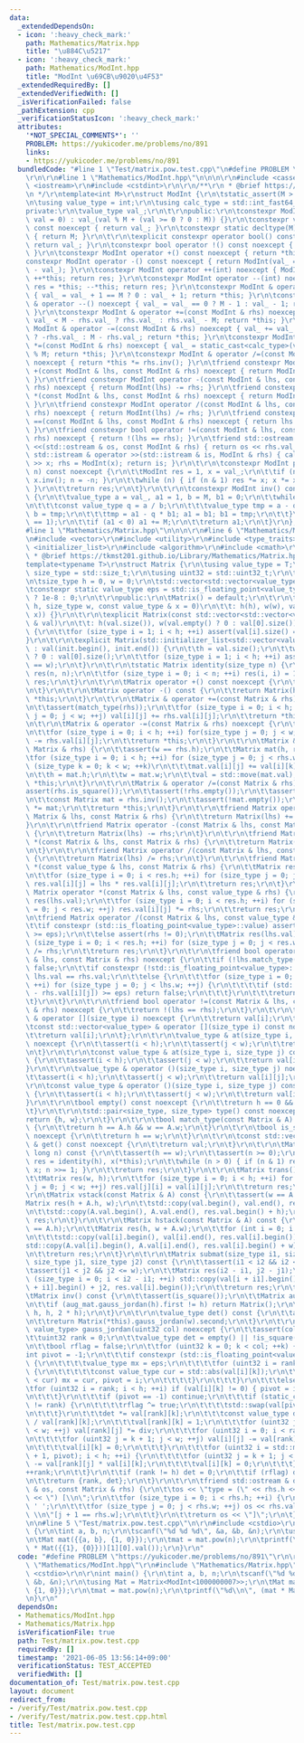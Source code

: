 ```yaml
---
data:
  _extendedDependsOn:
  - icon: ':heavy_check_mark:'
    path: Mathematics/Matrix.hpp
    title: "\u884C\u5217"
  - icon: ':heavy_check_mark:'
    path: Mathematics/ModInt.hpp
    title: "ModInt \u69CB\u9020\u4F53"
  _extendedRequiredBy: []
  _extendedVerifiedWith: []
  _isVerificationFailed: false
  _pathExtension: cpp
  _verificationStatusIcon: ':heavy_check_mark:'
  attributes:
    '*NOT_SPECIAL_COMMENTS*': ''
    PROBLEM: https://yukicoder.me/problems/no/891
    links:
    - https://yukicoder.me/problems/no/891
  bundledCode: "#line 1 \"Test/matrix.pow.test.cpp\"\n#define PROBLEM \"https://yukicoder.me/problems/no/891\"\
    \r\n\r\n#line 1 \"Mathematics/ModInt.hpp\"\n\n\n\r\n#include <cassert>\r\n#include\
    \ <iostream>\r\n#include <cstdint>\r\n\r\n/**\r\n * @brief https://tkmst201.github.io/Library/Mathematics/ModInt.hpp\r\
    \n */\r\ntemplate<int M>\r\nstruct ModInt {\r\n\tstatic_assert(M > 0);\r\n\t\r\
    \n\tusing value_type = int;\r\n\tusing calc_type = std::int_fast64_t;\r\n\t\r\n\
    private:\r\n\tvalue_type val_;\r\n\t\r\npublic:\r\n\tconstexpr ModInt(calc_type\
    \ val = 0) : val_(val % M + (val >= 0 ? 0 : M)) {}\r\n\tconstexpr value_type val()\
    \ const noexcept { return val_; }\r\n\tconstexpr static decltype(M) mod() noexcept\
    \ { return M; }\r\n\t\r\n\texplicit constexpr operator bool() const noexcept {\
    \ return val_; }\r\n\tconstexpr bool operator !() const noexcept { return !static_cast<bool>(*this);\
    \ }\r\n\tconstexpr ModInt operator +() const noexcept { return *this; }\r\n\t\
    constexpr ModInt operator -() const noexcept { return ModInt(val_ == 0 ? 0 : M\
    \ - val_); }\r\n\tconstexpr ModInt operator ++(int) noexcept { ModInt res = *this;\
    \ ++*this; return res; }\r\n\tconstexpr ModInt operator --(int) noexcept { ModInt\
    \ res = *this; --*this; return res; }\r\n\tconstexpr ModInt & operator ++() noexcept\
    \ { val_ = val_ + 1 == M ? 0 : val_ + 1; return *this; }\r\n\tconstexpr ModInt\
    \ & operator --() noexcept { val_ = val_ == 0 ? M - 1 : val_ - 1; return *this;\
    \ }\r\n\tconstexpr ModInt & operator +=(const ModInt & rhs) noexcept { val_ +=\
    \ val_ < M - rhs.val_ ? rhs.val_ : rhs.val_ - M; return *this; }\r\n\tconstexpr\
    \ ModInt & operator -=(const ModInt & rhs) noexcept { val_ += val_ >= rhs.val_\
    \ ? -rhs.val_ : M - rhs.val_; return *this; }\r\n\tconstexpr ModInt & operator\
    \ *=(const ModInt & rhs) noexcept { val_ = static_cast<calc_type>(val_) * rhs.val_\
    \ % M; return *this; }\r\n\tconstexpr ModInt & operator /=(const ModInt & rhs)\
    \ noexcept { return *this *= rhs.inv(); }\r\n\tfriend constexpr ModInt operator\
    \ +(const ModInt & lhs, const ModInt & rhs) noexcept { return ModInt(lhs) += rhs;\
    \ }\r\n\tfriend constexpr ModInt operator -(const ModInt & lhs, const ModInt &\
    \ rhs) noexcept { return ModInt(lhs) -= rhs; }\r\n\tfriend constexpr ModInt operator\
    \ *(const ModInt & lhs, const ModInt & rhs) noexcept { return ModInt(lhs) *= rhs;\
    \ }\r\n\tfriend constexpr ModInt operator /(const ModInt & lhs, const ModInt &\
    \ rhs) noexcept { return ModInt(lhs) /= rhs; }\r\n\tfriend constexpr bool operator\
    \ ==(const ModInt & lhs, const ModInt & rhs) noexcept { return lhs.val_ == rhs.val_;\
    \ }\r\n\tfriend constexpr bool operator !=(const ModInt & lhs, const ModInt &\
    \ rhs) noexcept { return !(lhs == rhs); }\r\n\tfriend std::ostream & operator\
    \ <<(std::ostream & os, const ModInt & rhs) { return os << rhs.val_; }\r\n\tfriend\
    \ std::istream & operator >>(std::istream & is, ModInt & rhs) { calc_type x; is\
    \ >> x; rhs = ModInt(x); return is; }\r\n\t\r\n\tconstexpr ModInt pow(calc_type\
    \ n) const noexcept {\r\n\t\tModInt res = 1, x = val_;\r\n\t\tif (n < 0) { x =\
    \ x.inv(); n = -n; }\r\n\t\twhile (n) { if (n & 1) res *= x; x *= x; n >>= 1;\
    \ }\r\n\t\treturn res;\r\n\t}\r\n\t\r\n\tconstexpr ModInt inv() const noexcept\
    \ {\r\n\t\tvalue_type a = val_, a1 = 1, b = M, b1 = 0;\r\n\t\twhile (b > 0) {\r\
    \n\t\t\tconst value_type q = a / b;\r\n\t\t\tvalue_type tmp = a - q * b; a = b;\
    \ b = tmp;\r\n\t\t\ttmp = a1 - q * b1; a1 = b1; b1 = tmp;\r\n\t\t}\r\n\t\tassert(a\
    \ == 1);\r\n\t\tif (a1 < 0) a1 += M;\r\n\t\treturn a1;\r\n\t}\r\n};\r\n\r\n\n\
    #line 1 \"Mathematics/Matrix.hpp\"\n\n\n\r\n#line 6 \"Mathematics/Matrix.hpp\"\
    \n#include <vector>\r\n#include <utility>\r\n#include <type_traits>\r\n#include\
    \ <initializer_list>\r\n#include <algorithm>\r\n#include <cmath>\r\n\r\n/**\r\n\
    \ * @brief https://tkmst201.github.io/Library/Mathematics/Matrix.hpp\r\n */\r\n\
    template<typename T>\r\nstruct Matrix {\r\n\tusing value_type = T;\r\n\tusing\
    \ size_type = std::size_t;\r\n\tusing uint32 = std::uint32_t;\r\n\t\r\nprivate:\r\
    \n\tsize_type h = 0, w = 0;\r\n\tstd::vector<std::vector<value_type>> val;\r\n\
    \tconstexpr static value_type eps = std::is_floating_point<value_type>::value\
    \ ? 1e-8 : 0;\r\n\t\r\npublic:\r\n\tMatrix() = default;\r\n\t\r\n\tMatrix(size_type\
    \ h, size_type w, const value_type & x = 0)\r\n\t\t: h(h), w(w), val(h, std::vector<value_type>(w,\
    \ x)) {}\r\n\t\r\n\texplicit Matrix(const std::vector<std::vector<value_type>>\
    \ & val)\r\n\t\t: h(val.size()), w(val.empty() ? 0 : val[0].size()), val(val)\
    \ {\r\n\t\tfor (size_type i = 1; i < h; ++i) assert(val[i].size() == w);\r\n\t\
    }\r\n\t\r\n\texplicit Matrix(std::initializer_list<std::vector<value_type>> init)\
    \ : val(init.begin(), init.end()) {\r\n\t\th = val.size();\r\n\t\tw = val.empty()\
    \ ? 0 : val[0].size();\r\n\t\tfor (size_type i = 1; i < h; ++i) assert(val[i].size()\
    \ == w);\r\n\t}\r\n\t\r\n\tstatic Matrix identity(size_type n) {\r\n\t\tMatrix\
    \ res(n, n);\r\n\t\tfor (size_type i = 0; i < n; ++i) res(i, i) = 1;\r\n\t\treturn\
    \ res;\r\n\t}\r\n\t\r\n\tMatrix operator +() const noexcept {\r\n\t\treturn *this;\r\
    \n\t}\r\n\t\r\n\tMatrix operator -() const {\r\n\t\treturn Matrix(h, w, 0) -=\
    \ *this;\r\n\t}\r\n\t\r\n\tMatrix & operator +=(const Matrix & rhs) noexcept {\r\
    \n\t\tassert(match_type(rhs));\r\n\t\tfor (size_type i = 0; i < h; ++i) for (size_type\
    \ j = 0; j < w; ++j) val[i][j] += rhs.val[i][j];\r\n\t\treturn *this;\r\n\t}\r\
    \n\t\r\n\tMatrix & operator -=(const Matrix & rhs) noexcept {\r\n\t\tassert(match_type(rhs));\r\
    \n\t\tfor (size_type i = 0; i < h; ++i) for(size_type j = 0; j < w; ++j) val[i][j]\
    \ -= rhs.val[i][j];\r\n\t\treturn *this;\r\n\t}\r\n\t\r\n\tMatrix & operator *=(const\
    \ Matrix & rhs) {\r\n\t\tassert(w == rhs.h);\r\n\t\tMatrix mat(h, rhs.w);\r\n\t\
    \tfor (size_type i = 0; i < h; ++i) for (size_type j = 0; j < rhs.w; ++j) for\
    \ (size_type k = 0; k < w; ++k)\r\n\t\t\tmat.val[i][j] += val[i][k] * rhs.val[k][j];\r\
    \n\t\th = mat.h;\r\n\t\tw = mat.w;\r\n\t\tval = std::move(mat.val);\r\n\t\treturn\
    \ *this;\r\n\t}\r\n\t\r\n\tMatrix & operator /=(const Matrix & rhs) {\r\n\t\t\
    assert(rhs.is_square());\r\n\t\tassert(!rhs.empty());\r\n\t\tassert(w == rhs.h);\r\
    \n\t\tconst Matrix mat = rhs.inv();\r\n\t\tassert(!mat.empty());\r\n\t\t*this\
    \ *= mat;\r\n\t\treturn *this;\r\n\t}\r\n\t\r\n\tfriend Matrix operator +(const\
    \ Matrix & lhs, const Matrix & rhs) {\r\n\t\treturn Matrix(lhs) += rhs;\r\n\t\
    }\r\n\t\r\n\tfriend Matrix operator -(const Matrix & lhs, const Matrix & rhs)\
    \ {\r\n\t\treturn Matrix(lhs) -= rhs;\r\n\t}\r\n\t\r\n\tfriend Matrix operator\
    \ *(const Matrix & lhs, const Matrix & rhs) {\r\n\t\treturn Matrix(lhs) *= rhs;\r\
    \n\t}\r\n\t\r\n\tfriend Matrix operator /(const Matrix & lhs, const Matrix & rhs)\
    \ {\r\n\t\treturn Matrix(lhs) /= rhs;\r\n\t}\r\n\t\r\n\tfriend Matrix operator\
    \ *(const value_type & lhs, const Matrix & rhs) {\r\n\t\tMatrix res(rhs.val);\r\
    \n\t\tfor (size_type i = 0; i < res.h; ++i) for (size_type j = 0; j < res.w; ++j)\
    \ res.val[i][j] = lhs * res.val[i][j];\r\n\t\treturn res;\r\n\t}\r\n\t\r\n\tfriend\
    \ Matrix operator *(const Matrix & lhs, const value_type & rhs) {\r\n\t\tMatrix\
    \ res(lhs.val);\r\n\t\tfor (size_type i = 0; i < res.h; ++i) for (size_type j\
    \ = 0; j < res.w; ++j) res.val[i][j] *= rhs;\r\n\t\treturn res;\r\n\t}\r\n\t\r\
    \n\tfriend Matrix operator /(const Matrix & lhs, const value_type & rhs) {\r\n\
    \t\tif constexpr (std::is_floating_point<value_type>::value) assert(std::abs(rhs)\
    \ >= eps);\r\n\t\telse assert(rhs != 0);\r\n\t\tMatrix res(lhs.val);\r\n\t\tfor\
    \ (size_type i = 0; i < res.h; ++i) for (size_type j = 0; j < res.w; ++j) res.val[i][j]\
    \ /= rhs;\r\n\t\treturn res;\r\n\t}\r\n\t\r\n\tfriend bool operator ==(const Matrix\
    \ & lhs, const Matrix & rhs) noexcept {\r\n\t\tif (!lhs.match_type(rhs)) return\
    \ false;\r\n\t\tif constexpr (!std::is_floating_point<value_type>::value) return\
    \ lhs.val == rhs.val;\r\n\t\telse {\r\n\t\t\tfor (size_type i = 0; i < lhs.h;\
    \ ++i) for (size_type j = 0; j < lhs.w; ++j) {\r\n\t\t\t\tif (std::abs(lhs.val[i][j]\
    \ - rhs.val[i][j]) >= eps) return false;\r\n\t\t\t}\r\n\t\t\treturn true;\r\n\t\
    \t}\r\n\t}\r\n\t\r\n\tfriend bool operator !=(const Matrix & lhs, const Matrix\
    \ & rhs) noexcept {\r\n\t\treturn !(lhs == rhs);\r\n\t}\r\n\t\r\n\tstd::vector<value_type>\
    \ & operator [](size_type i) noexcept {\r\n\t\treturn val[i];\r\n\t}\r\n\t\r\n\
    \tconst std::vector<value_type> & operator [](size_type i) const noexcept {\r\n\
    \t\treturn val[i];\r\n\t};\r\n\t\r\n\tvalue_type & at(size_type i, size_type j)\
    \ noexcept {\r\n\t\tassert(i < h);\r\n\t\tassert(j < w);\r\n\t\treturn val[i][j];\r\
    \n\t}\r\n\t\r\n\tconst value_type & at(size_type i, size_type j) const noexcept\
    \ {\r\n\t\tassert(i < h);\r\n\t\tassert(j < w);\r\n\t\treturn val[i][j];\r\n\t\
    }\r\n\t\r\n\tvalue_type & operator ()(size_type i, size_type j) noexcept {\r\n\
    \t\tassert(i < h);\r\n\t\tassert(j < w);\r\n\t\treturn val[i][j];\r\n\t};\r\n\t\
    \r\n\tconst value_type & operator ()(size_type i, size_type j) const noexcept\
    \ {\r\n\t\tassert(i < h);\r\n\t\tassert(j < w);\r\n\t\treturn val[i][j];\r\n\t\
    }\r\n\t\r\n\tbool empty() const noexcept {\r\n\t\treturn h == 0 && w == 0;\r\n\
    \t}\r\n\t\r\n\tstd::pair<size_type, size_type> type() const noexcept {\r\n\t\t\
    return {h, w};\r\n\t}\r\n\t\r\n\tbool match_type(const Matrix & A) const noexcept\
    \ {\r\n\t\treturn h == A.h && w == A.w;\r\n\t}\r\n\t\r\n\tbool is_square() const\
    \ noexcept {\r\n\t\treturn h == w;\r\n\t}\r\n\t\r\n\tconst std::vector<std::vector<value_type>>\
    \ & get() const noexcept {\r\n\t\treturn val;\r\n\t}\r\n\t\r\n\tMatrix pow(long\
    \ long n) const {\r\n\t\tassert(h == w);\r\n\t\tassert(n >= 0);\r\n\t\tMatrix\
    \ res = identity(h), x(*this);\r\n\t\twhile (n > 0) { if (n & 1) res *= x; x *=\
    \ x; n >>= 1; }\r\n\t\treturn res;\r\n\t}\r\n\t\r\n\tMatrix trans() const {\r\n\
    \t\tMatrix res(w, h);\r\n\t\tfor (size_type i = 0; i < h; ++i) for (size_type\
    \ j = 0; j < w; ++j) res.val[j][i] = val[i][j];\r\n\t\treturn res;\r\n\t}\r\n\t\
    \r\n\tMatrix vstack(const Matrix & A) const {\r\n\t\tassert(w == A.w);\r\n\t\t\
    Matrix res(h + A.h, w);\r\n\t\tstd::copy(val.begin(), val.end(), res.val.begin());\r\
    \n\t\tstd::copy(A.val.begin(), A.val.end(), res.val.begin() + h);\r\n\t\treturn\
    \ res;\r\n\t}\r\n\t\r\n\tMatrix hstack(const Matrix & A) const {\r\n\t\tassert(h\
    \ == A.h);\r\n\t\tMatrix res(h, w + A.w);\r\n\t\tfor (int i = 0; i < h; ++i) {\r\
    \n\t\t\tstd::copy(val[i].begin(), val[i].end(), res.val[i].begin());\r\n\t\t\t\
    std::copy(A.val[i].begin(), A.val[i].end(), res.val[i].begin() + w);\r\n\t\t}\r\
    \n\t\treturn res;\r\n\t}\r\n\t\r\n\tMatrix submat(size_type i1, size_type i2,\
    \ size_type j1, size_type j2) const {\r\n\t\tassert(i1 < i2 && i2 <= h);\r\n\t\
    \tassert(j1 < j2 && j2 <= w);\r\n\t\tMatrix res(i2 - i1, j2 - j1);\r\n\t\tfor\
    \ (size_type i = 0; i < i2 - i1; ++i) std::copy(val[i + i1].begin() + j1, val[i\
    \ + i1].begin() + j2, res.val[i].begin());\r\n\t\treturn res;\r\n\t}\r\n\t\r\n\
    \tMatrix inv() const {\r\n\t\tassert(is_square());\r\n\t\tMatrix aug_mat = this->hstack(identity(h));\r\
    \n\t\tif (aug_mat.gauss_jordan(h).first != h) return Matrix();\r\n\t\treturn aug_mat.submat(0,\
    \ h, h, 2 * h);\r\n\t}\r\n\t\r\n\tvalue_type det() const {\r\n\t\tassert(is_square());\r\
    \n\t\treturn Matrix(*this).gauss_jordan(w).second;\r\n\t}\r\n\t\r\n\tstd::pair<uint32,\
    \ value_type> gauss_jordan(uint32 col) noexcept {\r\n\t\tassert(col <= w);\r\n\
    \t\tuint32 rank = 0;\r\n\t\tvalue_type det = empty() || !is_square() ? 0 : 1;\r\
    \n\t\tbool rflag = false;\r\n\t\tfor (uint32 k = 0; k < col; ++k) {\r\n\t\t\t\
    int pivot = -1;\r\n\t\t\tif constexpr (std::is_floating_point<value_type>::value)\
    \ {\r\n\t\t\t\tvalue_type mx = eps;\r\n\t\t\t\tfor (uint32 i = rank; i < h; ++i)\
    \ {\r\n\t\t\t\t\tconst value_type cur = std::abs(val[i][k]);\r\n\t\t\t\t\tif (mx\
    \ < cur) mx = cur, pivot = i;\r\n\t\t\t\t}\r\n\t\t\t}\r\n\t\t\telse {\r\n\t\t\t\
    \tfor (uint32 i = rank; i < h; ++i) if (val[i][k] != 0) { pivot = i; break; }\r\
    \n\t\t\t}\r\n\t\t\tif (pivot == -1) continue;\r\n\t\t\tif (static_cast<uint32>(pivot)\
    \ != rank) {\r\n\t\t\t\trflag ^= true;\r\n\t\t\t\tstd::swap(val[pivot], val[rank]);\r\
    \n\t\t\t}\r\n\t\t\tdet *= val[rank][k];\r\n\t\t\tconst value_type div = static_cast<value_type>(1)\
    \ / val[rank][k];\r\n\t\t\tval[rank][k] = 1;\r\n\t\t\tfor (uint32 j = k + 1; j\
    \ < w; ++j) val[rank][j] *= div;\r\n\t\t\tfor (uint32 i = 0; i < rank; ++i) {\r\
    \n\t\t\t\tfor (uint32 j = k + 1; j < w; ++j) val[i][j] -= val[rank][j] * val[i][k];\r\
    \n\t\t\t\tval[i][k] = 0;\r\n\t\t\t}\r\n\t\t\tfor (uint32 i = std::max<uint32>(rank\
    \ + 1, pivot); i < h; ++i) {\r\n\t\t\t\tfor (uint32 j = k + 1; j < w; ++j) val[i][j]\
    \ -= val[rank][j] * val[i][k];\r\n\t\t\t\tval[i][k] = 0;\r\n\t\t\t}\r\n\t\t\t\
    ++rank;\r\n\t\t}\r\n\t\tif (rank != h) det = 0;\r\n\t\tif (rflag) det = -det;\r\
    \n\t\treturn {rank, det};\r\n\t}\r\n\t\r\n\tfriend std::ostream & operator <<(std::ostream\
    \ & os, const Matrix & rhs) {\r\n\t\tos << \"type = (\" << rhs.h << \",\" << rhs.w\
    \ << \") [\\n\";\r\n\t\tfor (size_type i = 0; i < rhs.h; ++i) {\r\n\t\t\tos <<\
    \ ' ';\r\n\t\t\tfor (size_type j = 0; j < rhs.w; ++j) os << rhs.val[i][j] << \"\
    \ \\n\"[j + 1 == rhs.w];\r\n\t\t}\r\n\t\treturn os << \"]\";\r\n\t}\r\n};\r\n\r\
    \n\n#line 5 \"Test/matrix.pow.test.cpp\"\n\r\n#include <cstdio>\r\n\r\nint main()\
    \ {\r\n\tint a, b, n;\r\n\tscanf(\"%d %d %d\", &a, &b, &n);\r\n\tusing Mat = Matrix<ModInt<1000000007>>;\r\
    \n\tMat mat({{a, b}, {1, 0}});\r\n\tmat = mat.pow(n);\r\n\tprintf(\"%d\\n\", (mat\
    \ * Mat({{1}, {0}}))[1][0].val());\r\n}\r\n"
  code: "#define PROBLEM \"https://yukicoder.me/problems/no/891\"\r\n\r\n#include\
    \ \"Mathematics/ModInt.hpp\"\r\n#include \"Mathematics/Matrix.hpp\"\r\n\r\n#include\
    \ <cstdio>\r\n\r\nint main() {\r\n\tint a, b, n;\r\n\tscanf(\"%d %d %d\", &a,\
    \ &b, &n);\r\n\tusing Mat = Matrix<ModInt<1000000007>>;\r\n\tMat mat({{a, b},\
    \ {1, 0}});\r\n\tmat = mat.pow(n);\r\n\tprintf(\"%d\\n\", (mat * Mat({{1}, {0}}))[1][0].val());\r\
    \n}\r\n"
  dependsOn:
  - Mathematics/ModInt.hpp
  - Mathematics/Matrix.hpp
  isVerificationFile: true
  path: Test/matrix.pow.test.cpp
  requiredBy: []
  timestamp: '2021-06-05 13:56:14+09:00'
  verificationStatus: TEST_ACCEPTED
  verifiedWith: []
documentation_of: Test/matrix.pow.test.cpp
layout: document
redirect_from:
- /verify/Test/matrix.pow.test.cpp
- /verify/Test/matrix.pow.test.cpp.html
title: Test/matrix.pow.test.cpp
---
```


